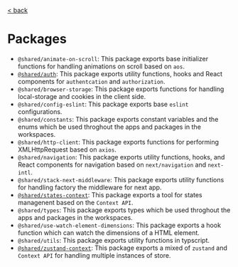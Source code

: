 [< back](../README.md)

# Packages

- `@shared/animate-on-scroll`: This package exports base initializer functions for handling animations on scroll based on `aos`.
- [`@shared/auth`](./packages/auth/README.md): This package exports utility functions, hooks and React components for `authentcation` and `authorization`.
- `@shared/browser-storage`: This package exports  functions for handling local-storage and cookies in the client side.
- `@shared/config-eslint`: This package exports base `eslint` configurations.
- `@shared/constants`: This package exports constant variables and the enums which be used throghout the apps and packages in the workspaces.
- `@shared/http-client`: This package exports  functions for performing XMLHttpRequest based on `axios`.
- `@shared/navigation`: This package exports utility functions, hooks, and React components for navigation based on `next/navigation` and `next-intl`.
- `@shared/stack-next-middleware`: This package exports utility functions for handling factory the middleware for next app.
- [`@shared/states-context`](./packages/states-context/README.md): This package exports a tool for states managenent based on the `Context API`.
- `@shared/types`: This package exports types which be used throghout the apps and packages in the workspaces.
- `@shared/use-watch-element-dimensions`: This package exports a hook function which can watch the dimensions of a HTML element.
- `@shared/utils`: This package exports utility functions in typscript.
- [`@shared/zustand-context`](./packages/zustand-context/README.md): This package exports a mixed of `zustand` and `Context API` for handling multiple instances of store.
